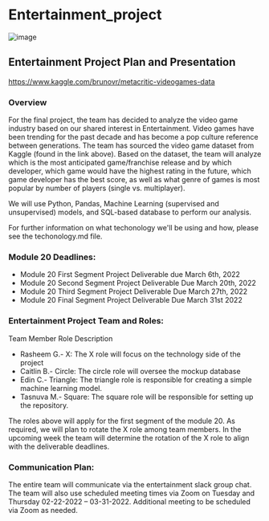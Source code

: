 # Entertainment_project
![image](https://hips.hearstapps.com/hmg-prod.s3.amazonaws.com/images/gridoffset-videogames-1-1585583517.jpg)
## Entertainment Project Plan and Presentation
https://www.kaggle.com/brunovr/metacritic-videogames-data
### Overview 
For the final project, the team has decided to analyze the video game industry based on our shared interest in Entertainment. Video games have been trending for the past decade and has become a pop culture reference between generations. The team has sourced the video game dataset from Kaggle (found in the link above). Based on the dataset, the team will analyze which is the most anticipated game/franchise release and by which developer, which game would have the highest rating in the future, which game developer has the best score, as well as what genre of games is most popular by number of players (single vs. multiplayer).

We will use Python, Pandas, Machine Learning (supervised and unsupervised) models, and SQL-based database to perform our analysis. 

For further information on what techonology we'll be using and how, please see the techonology.md file. 

### Module 20 Deadlines:

- Module 20 First Segment Project Deliverable due March 6th, 2022
- Module 20 Second Segment Project Deliverable Due March 20th, 2022
- Module 20 Third Segment Project Deliverable Due March 27th, 2022
- Module 20 Final Segment Project Deliverable Due March 31st 2022

### Entertainment Project Team and Roles:
Team Member Role Description 
- Rasheem G.- X: The X role will focus on the technology side of the project 
- Caitlin B.- Circle: The circle role will oversee the mockup database 
- Edin C.- Triangle: The triangle role is responsible for creating a simple machine learning model. 
- Tasnuva M.- Square: The square role will be responsible for setting up the repository.

The roles above will apply for the first segment of the module 20. As required, we will plan to rotate the X role among team members. In the upcoming week the team will determine the rotation of the X role to align with the deliverable deadlines.

### Communication Plan:
The entire team will communicate via the entertainment slack group chat. The team will also use scheduled meeting times via Zoom on Tuesday and Thursday 02-22-2022 – 03-31-2022. Additional meeting to be scheduled via Zoom as needed.
